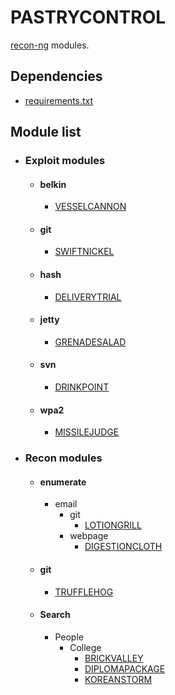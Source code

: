 # PASTRYCONTROL
[recon-ng](https://bitbucket.org/LaNMaSteR53/recon-ng) modules.

## Dependencies
- [requirements.txt](https://github.com/gwaffles/PASTRYCONTROL/blob/master/requirements.txt)

## Module list

- ### Exploit modules

  - #### belkin
    - [VESSELCANNON](https://github.com/gwaffles/PASTRYCONTROL/tree/master/modules/exploit/belkin/vesselcannon)

  - #### git
    - [SWIFTNICKEL](https://github.com/gwaffles/PASTRYCONTROL/tree/master/modules/exploit/git/swiftnickel)

  - #### hash
    - [DELIVERYTRIAL](https://github.com/gwaffles/PASTRYCONTROL/tree/master/modules/exploit/hash/deliverytrial)

  - #### jetty
    - [GRENADESALAD](https://github.com/gwaffles/PASTRYCONTROL/tree/master/modules/exploit/jetty/grenadesalad)

  - #### svn
    - [DRINKPOINT](https://github.com/gwaffles/PASTRYCONTROL/tree/master/modules/exploit/svn/drinkpoint)

  - #### wpa2
    - [MISSILEJUDGE](https://github.com/gwaffles/PASTRYCONTROL/tree/master/modules/exploit/wpa2/missilejudge)

- ### Recon modules
  - #### enumerate
    - email
      - git
        - [LOTIONGRILL](https://github.com/gwaffles/PASTRYCONTROL/tree/master/modules/recon/enumerate/email/git/lotiongrill)
      - webpage
        - [DIGESTIONCLOTH](https://github.com/gwaffles/PASTRYCONTROL/tree/master/modules/recon/enumerate/email/webpage/digestioncloth)

  - #### git
    - [TRUFFLEHOG](https://github.com/gwaffles/PASTRYCONTROL/tree/master/modules/recon/git/trufflehog)

  - #### Search
    - People
      - College
        - [BRICKVALLEY](https://github.com/gwaffles/PASTRYCONTROL/tree/master/modules/recon/search/people/college/brickvalley)
        - [DIPLOMAPACKAGE](https://github.com/gwaffles/PASTRYCONTROL/tree/master/modules/recon/search/people/college/diplomapackage)
        - [KOREANSTORM](https://github.com/gwaffles/PASTRYCONTROL/tree/master/modules/recon/search/people/college/koreanstorm)
